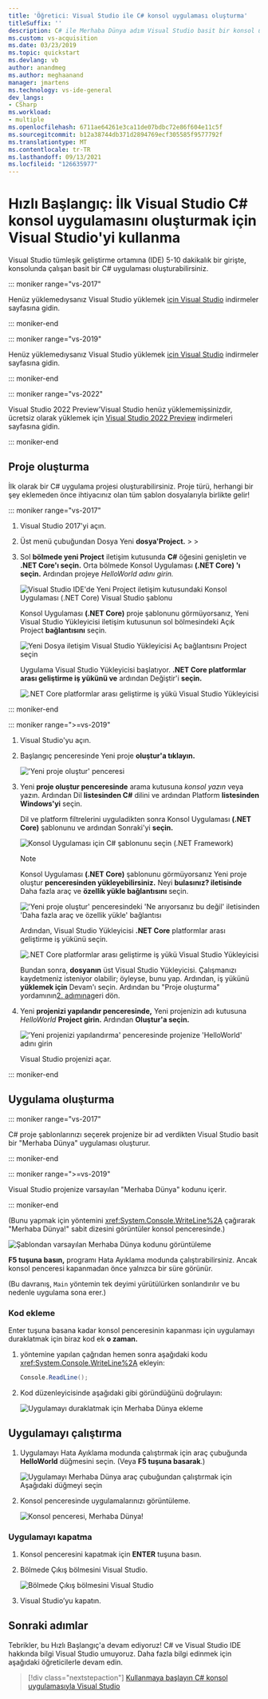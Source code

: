 ```yaml
---
title: 'Öğretici: Visual Studio ile C# konsol uygulaması oluşturma'
titleSuffix: ''
description: C# ile Merhaba Dünya adım Visual Studio basit bir konsol uygulaması oluşturma hakkında bilgi edinin.
ms.custom: vs-acquisition
ms.date: 03/23/2019
ms.topic: quickstart
ms.devlang: vb
author: anandmeg
ms.author: meghaanand
manager: jmartens
ms.technology: vs-ide-general
dev_langs:
- CSharp
ms.workload:
- multiple
ms.openlocfilehash: 6711ae64261e3ca11de07bdbc72e86f604e11c5f
ms.sourcegitcommit: b12a38744db371d2894769ecf305585f9577792f
ms.translationtype: MT
ms.contentlocale: tr-TR
ms.lasthandoff: 09/13/2021
ms.locfileid: "126635977"
---
```

# <a name="quickstart-use-visual-studio-to-create-your-first-c-console-app"></a>Hızlı Başlangıç: İlk Visual Studio C# konsol uygulamasını oluşturmak için Visual Studio'yi kullanma

Visual Studio tümleşik geliştirme ortamına (IDE) 5-10 dakikalık bir girişte, konsolunda çalışan basit bir C# uygulaması oluşturabilirsiniz.

::: moniker range="vs-2017"

Henüz yüklemedıysanız Visual Studio yüklemek [için Visual Studio](https://visualstudio.microsoft.com/vs/older-downloads/?utm_medium=microsoft&utm_source=docs.microsoft.com&utm_campaign=vs+2017+download) indirmeler sayfasına gidin.

::: moniker-end

::: moniker range="vs-2019"

Henüz yüklemedıysanız Visual Studio yüklemek [için Visual Studio](https://visualstudio.microsoft.com/downloads) indirmeler sayfasına gidin.

::: moniker-end

::: moniker range="vs-2022"

Visual Studio 2022 Preview'Visual Studio henüz yüklememişsinizdir, ücretsiz olarak yüklemek için [Visual Studio 2022 Preview](https://visualstudio.microsoft.com/vs/preview/vs2022) indirmeleri sayfasına gidin.

::: moniker-end

## <a name="create-a-project"></a>Proje oluşturma

İlk olarak bir C# uygulama projesi oluşturabilirsiniz. Proje türü, herhangi bir şey eklemeden önce ihtiyacınız olan tüm şablon dosyalarıyla birlikte gelir!

::: moniker range="vs-2017"

1. Visual Studio 2017'yi açın.

2. Üst menü çubuğundan Dosya Yeni **dosya'Project.** >  > 

3. Sol **bölmede yeni Project** iletişim kutusunda **C#** öğesini genişletin ve **.NET Core'ı seçin.** Orta bölmede Konsol Uygulaması **(.NET Core) 'ı seçin.** Ardından projeye *HelloWorld adını girin.*

   ![Visual Studio IDE'de Yeni Project iletişim kutusundaki Konsol Uygulaması (.NET Core) Visual Studio şablonu](../ide/media/new-project-csharp-dotnetcore-helloworld-console-app.png)

     Konsol Uygulaması **(.NET Core)** proje şablonunu görmüyorsanız,  Yeni Visual Studio Yükleyicisi iletişim kutusunun sol bölmesindeki Açık Project **bağlantısını** seçin.

   ![Yeni Dosya iletişim Visual Studio Yükleyicisi Aç bağlantısını Project seçin](../ide/media/csharp-open-visual-studio-installer-hello-world.png)

     Uygulama Visual Studio Yükleyicisi başlatıyor. **.NET Core platformlar arası geliştirme iş yükünü ve** ardından Değiştir'i **seçin.**

     ![.NET Core platformlar arası geliştirme iş yükü Visual Studio Yükleyicisi](../ide/media/dot-net-core-xplat-dev-workload.png)

::: moniker-end

::: moniker range=">=vs-2019"

1. Visual Studio'yu açın.

1. Başlangıç penceresinde Yeni proje **oluştur'a tıklayın.**

   !['Yeni proje oluştur' penceresi](../get-started/media/vs-2019/create-new-project-dark-theme.png)

1. Yeni **proje oluştur penceresinde** arama kutusuna *konsol yazın* veya yazın. Ardından Dil **listesinden C#** dilini ve ardından Platform **listesinden Windows'yi** seçin. 

   Dil ve platform filtrelerini uyguladikten sonra Konsol Uygulaması **(.NET Core)** şablonunu ve ardından Sonraki'yi **seçin.**

   ![Konsol Uygulaması için C# şablonunu seçin (.NET Framework)](../get-started/csharp/media/vs-2019/csharp-create-new-project-search-console-net-core-filtered.png)

   > [!NOTE]
   > Konsol Uygulaması **(.NET Core)** şablonunu görmüyorsanız Yeni proje oluştur **penceresinden yükleyebilirsiniz.** Neyi **bulasınız? iletisinde** Daha fazla araç ve **özellik yükle bağlantısını** seçin.
   >
   > !['Yeni proje oluştur' penceresindeki 'Ne arıyorsanız bu değil' iletisinden 'Daha fazla araç ve özellik yükle' bağlantısı](../get-started/media/vs-2019/not-finding-what-looking-for.png) 
   > 
   > Ardından, Visual Studio Yükleyicisi **.NET Core** platformlar arası geliştirme iş yükünü seçin.
   >
   > ![.NET Core platformlar arası geliştirme iş yükü Visual Studio Yükleyicisi](./media/dot-net-core-xplat-dev-workload.png)
   >
   > Bundan sonra, **dosyanın** üst Visual Studio Yükleyicisi. Çalışmanızı kaydetmeniz isteniyor olabilir; öyleyse, bunu yap. Ardından, iş yükünü **yüklemek için** Devam'ı seçin. Ardından bu "Proje oluşturma" yordamının[2. adımına](#create-a-project)geri dön.

1. Yeni **projenizi yapılandır penceresinde,** Yeni projenizin adı kutusuna *HelloWorld* **Project girin.** Ardından **Oluştur'a seçin.**

   !['Yeni projenizi yapılandırma' penceresinde projenize 'HelloWorld' adını girin](../get-started/csharp/media/vs-2019/csharp-name-your-helloworld-project.png)

   Visual Studio projenizi açar.
   
::: moniker-end

## <a name="create-the-application"></a>Uygulama oluşturma

::: moniker range="vs-2017"

C# proje şablonlarınızı seçerek projenize bir ad verdikten Visual Studio basit bir "Merhaba Dünya" uygulaması oluşturur.

::: moniker-end

::: moniker range=">=vs-2019"

Visual Studio projenize varsayılan "Merhaba Dünya" kodunu içerir.

::: moniker-end

(Bunu yapmak için yöntemini <xref:System.Console.WriteLine%2A> çağırarak "Merhaba Dünya!" sabit dizesini görüntüler konsol penceresinde.)

   ![Şablondan varsayılan Merhaba Dünya kodunu görüntüleme](../ide/media/csharp-console-helloworld-template.png)

**F5 tuşuna basın,** programı Hata Ayıklama modunda çalıştırabilirsiniz. Ancak konsol penceresi kapanmadan önce yalnızca bir süre görünür.

(Bu davranış, `Main` yöntemin tek deyimi yürütülürken sonlandırılır ve bu nedenle uygulama sona erer.)

### <a name="add-some-code"></a>Kod ekleme

Enter tuşuna basana kadar konsol penceresinin kapanması için uygulamayı duraklatmak için biraz kod ek **o zaman.**

1. yöntemine yapılan çağrıdan hemen sonra aşağıdaki kodu <xref:System.Console.WriteLine%2A> ekleyin:

   ```csharp
   Console.ReadLine();
   ```

1. Kod düzenleyicisinde aşağıdaki gibi göründüğünü doğrulayın:

   ![Uygulamayı duraklatmak için Merhaba Dünya ekleme](../ide/media/csharp-console-helloworld-add-code.png)

## <a name="run-the-application"></a>Uygulamayı çalıştırma

1. Uygulamayı Hata Ayıklama modunda çalıştırmak için araç çubuğunda **HelloWorld** düğmesini seçin. (Veya **F5 tuşuna basarak**.)

   ![Uygulamayı Merhaba Dünya araç çubuğundan çalıştırmak için Aşağıdaki düğmeyi seçin](../ide/media/csharp-console-hello-world-button.png)

1. Konsol penceresinde uygulamalarınızı görüntüleme.

   ![Konsol penceresi, Merhaba Dünya!](../ide/media/csharp-console-hello-world.png)

### <a name="close-the-application"></a>Uygulamayı kapatma

1. Konsol penceresini kapatmak için **ENTER** tuşuna basın.

1. Bölmede  Çıkış bölmesini Visual Studio.

   ![Bölmede Çıkış bölmesini Visual Studio](../ide/media/csharp-hello-world-close-output-pane.png)

1. Visual Studio’yu kapatın.

## <a name="next-steps"></a>Sonraki adımlar

Tebrikler, bu Hızlı Başlangıç'a devam ediyoruz! C# ve Visual Studio IDE hakkında bilgi Visual Studio umuyoruz. Daha fazla bilgi edinmek için aşağıdaki öğreticilerle devam edin.

> [!div class="nextstepaction"]
> [Kullanmaya başlayın C# konsol uygulamasıyla Visual Studio](../get-started/csharp/tutorial-console.md)
